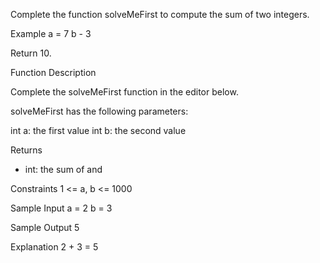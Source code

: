 Complete the function solveMeFirst to compute the sum of two integers.

Example
a = 7
b - 3

Return 10.

Function Description

Complete the solveMeFirst function in the editor below.

solveMeFirst has the following parameters:

int a: the first value
int b: the second value

Returns
- int: the sum of  and 

Constraints
1 <= a, b <= 1000

Sample Input
a = 2
b = 3

Sample Output
5

Explanation
2 + 3 = 5
